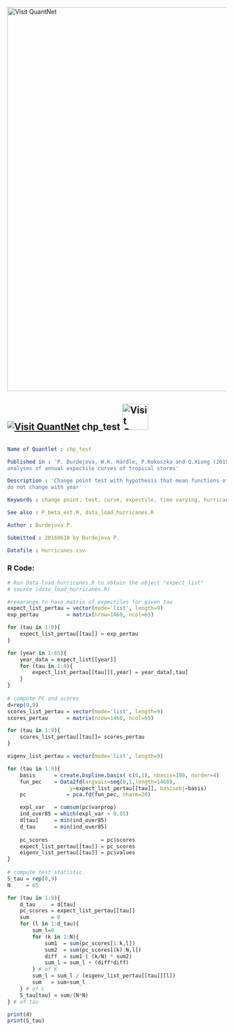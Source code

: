 
[<img src="https://github.com/QuantLet/Styleguide-and-FAQ/blob/master/pictures/banner.png" width="880" alt="Visit QuantNet">](http://quantlet.de/index.php?p=info)

## [<img src="https://github.com/QuantLet/Styleguide-and-Validation-procedure/blob/master/pictures/qloqo.png" alt="Visit QuantNet">](http://quantlet.de/) **chp_test** [<img src="https://github.com/QuantLet/Styleguide-and-Validation-procedure/blob/master/pictures/QN2.png" width="60" alt="Visit QuantNet 2.0">](http://quantlet.de/d3/ia)

```yaml

Name of Quantlet : chp_test

Published in : 'P. Burdejova, W.K. Härdle, P.Kokoszka and Q.Xiong (2015): Change point and trend
analyses of annual expectile curves of tropical storms'

Description : 'Change point test with hypothesis that mean functions of hurricane expectile curves
do not change with year'

Keywords : change point, test, curve, expectile, time varying, hurricane

See also : P_beta_est.R, data_load_hurricanes.R

Author : Burdejova P.

Submitted : 20160610 by Burdejova P.

Datafile : Hurricanes.csv

```


### R Code:
```r
# Run Data_load_hurricanes.R to obtain the object "expect_list"
# source (data_load_hurricanes.R)

#reaarange to have matrix of expectiles for given tau
expect_list_pertau = vector(mode='list', length=9)
exp_pertau	       = matrix(nrow=1460, ncol=65)

for (tau in 1:9){
	expect_list_pertau[[tau]] = exp_pertau
}

for (year in 1:65){
	year_data = expect_list[[year]]
	for (tau in 1:9){
		expect_list_pertau[[tau]][,year] = year_data[,tau]	
	}
}
		
# compute PC and scores
d=rep(0,9)
scores_list_pertau = vector(mode='list', length=9)
scores_pertau	   = matrix(nrow=1460, ncol=65)

for (tau in 1:9){
	scores_list_pertau[[tau]]= scores_pertau
}

eigenv_list_pertau = vector(mode='list', length=9)

for (tau in 1:9){	
	basis      = create.bspline.basis( c(0,1), nbasis=180, norder=4)
	fun_pec    = Data2fd(argvals=seq(0,1,length=1460),
			 		y=expect_list_pertau[[tau]], basisobj=basis)
	pc 	    	   = pca.fd(fun_pec, nharm=20)

	expl_var   = cumsum(pc$varprop)
	ind_over85 = which(expl_var > 0.85)
	d[tau]	   = min(ind_over85)
	d_tau      = min(ind_over85)
	
	pc_scores  				  = pc$scores
	expect_list_pertau[[tau]] = pc_scores	
	eigenv_list_pertau[[tau]] = pc$values	
}
			
# compute test statistic
S_tau = rep(0,9)
N	  = 65

for (tau in 1:9){	
	d_tau 	  = d[tau]
	pc_scores = expect_list_pertau[[tau]]	
	sum		  = 0
	for (l in 1:d_tau){
		sum_l=0
		for (k in 1:N){
			sum1  = sum(pc_scores[1:k,l])
			sum2  = sum(pc_scores[(k):N,l])
			diff  = sum1-( (k/N) * sum2)
			sum_l = sum_l + (diff*diff)
		} # of K
		sum_l = sum_l / (eigenv_list_pertau[[tau]][l])
		sum   = sum+sum_l
	} # of L
	S_tau[tau] = sum/(N*N)
} # of tau

print(d)
print(S_tau)
		
					
```
